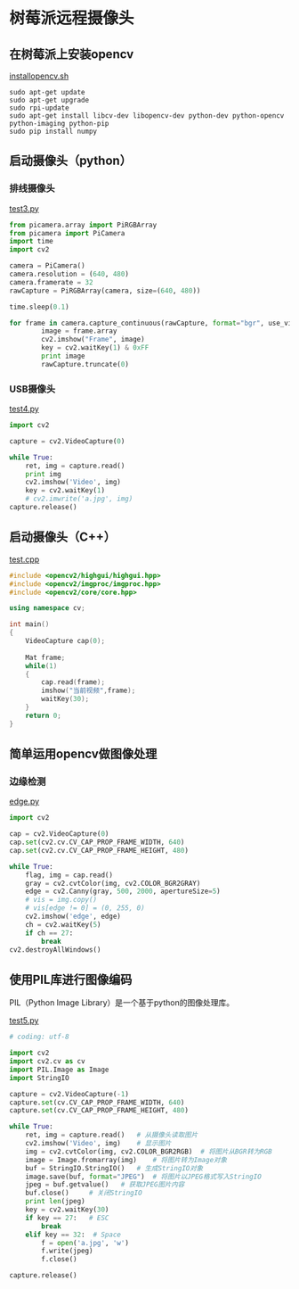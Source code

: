# 树莓派远程摄像头

## 在树莓派上安装opencv

[installopencv.sh](installopencv.sh)

``` shell
sudo apt-get update
sudo apt-get upgrade
sudo rpi-update
sudo apt-get install libcv-dev libopencv-dev python-dev python-opencv python-imaging python-pip
sudo pip install numpy
```

## 启动摄像头（python）

### 排线摄像头

[test3.py](test3.py)

``` python
from picamera.array import PiRGBArray
from picamera import PiCamera
import time
import cv2

camera = PiCamera()
camera.resolution = (640, 480)
camera.framerate = 32
rawCapture = PiRGBArray(camera, size=(640, 480))

time.sleep(0.1)

for frame in camera.capture_continuous(rawCapture, format="bgr", use_video_port=True):
        image = frame.array
        cv2.imshow("Frame", image)
        key = cv2.waitKey(1) & 0xFF
        print image
        rawCapture.truncate(0)

```

### USB摄像头

[test4.py](test4.py)

``` python
import cv2

capture = cv2.VideoCapture(0)

while True:
    ret, img = capture.read()
    print img
    cv2.imshow('Video', img)
    key = cv2.waitKey(1)
    # cv2.imwrite('a.jpg', img)
capture.release()

```

## 启动摄像头（C++）

[test.cpp](test.cpp)

``` cpp
#include <opencv2/highgui/highgui.hpp>
#include <opencv2/imgproc/imgproc.hpp>
#include <opencv2/core/core.hpp>

using namespace cv;

int main()
{
	VideoCapture cap(0);
	
	Mat frame;
	while(1)
	{
		cap.read(frame);
		imshow("当前视频",frame);
		waitKey(30);
	}
	return 0;
}
```



## 简单运用opencv做图像处理

### 边缘检测

[edge.py](edge.py)

``` python
import cv2

cap = cv2.VideoCapture(0)
cap.set(cv2.cv.CV_CAP_PROP_FRAME_WIDTH, 640)
cap.set(cv2.cv.CV_CAP_PROP_FRAME_HEIGHT, 480)

while True:
    flag, img = cap.read()
    gray = cv2.cvtColor(img, cv2.COLOR_BGR2GRAY)
    edge = cv2.Canny(gray, 500, 2000, apertureSize=5)
    # vis = img.copy()
    # vis[edge != 0] = (0, 255, 0)
    cv2.imshow('edge', edge)
    ch = cv2.waitKey(5)
    if ch == 27:
        break
cv2.destroyAllWindows()

```



## 使用PIL库进行图像编码

PIL（Python Image Library）是一个基于python的图像处理库。

[test5.py](test5.py)

``` python
# coding: utf-8

import cv2
import cv2.cv as cv
import PIL.Image as Image
import StringIO

capture = cv2.VideoCapture(-1)
capture.set(cv.CV_CAP_PROP_FRAME_WIDTH, 640)
capture.set(cv.CV_CAP_PROP_FRAME_HEIGHT, 480)

while True:
    ret, img = capture.read()   # 从摄像头读取图片
    cv2.imshow('Video', img)    # 显示图片
    img = cv2.cvtColor(img, cv2.COLOR_BGR2RGB)  # 将图片从BGR转为RGB
    image = Image.fromarray(img)    # 将图片转为Image对象
    buf = StringIO.StringIO()   # 生成StringIO对象
    image.save(buf, format="JPEG")  # 将图片以JPEG格式写入StringIO
    jpeg = buf.getvalue()   # 获取JPEG图片内容
    buf.close()     # 关闭StringIO
    print len(jpeg)
    key = cv2.waitKey(30)
    if key == 27:   # ESC
        break
    elif key == 32:  # Space
        f = open('a.jpg', 'w')
        f.write(jpeg)
        f.close()

capture.release()

```

